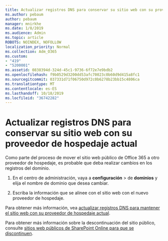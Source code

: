 ```yaml
---
title: Actualizar registros DNS para conservar su sitio web con su proveedor de hospedaje actual
ms.author: pebaum
author: pebaum
manager: mnirkhe
ms.date: 1/8/2019
ms.audience: Admin
ms.topic: article
ROBOTS: NOINDEX, NOFOLLOW
localization_priority: Normal
ms.collection: Adm_O365
ms.custom:
- "419"
- "5200001"
ms.assetid: 0838394d-324d-45c1-9736-6f72e7e9bdb2
ms.openlocfilehash: f9b0529d3200dd53afc70023c0b60d9d415a8fc1
ms.sourcegitcommit: 037331d71f06750d972c0b6278b23bb15c4806ca
ms.translationtype: MT
ms.contentlocale: es-ES
ms.lasthandoff: 10/18/2019
ms.locfileid: "36742282"
---
```

# <a name="update-dns-records-to-keep-your-website-with-your-current-hosting-provider"></a>Actualizar registros DNS para conservar su sitio web con su proveedor de hospedaje actual

Como parte del proceso de mover el sitio web público de Office 365 a otro proveedor de hospedaje, es probable que deba realizar cambios en los registros del dominio.
  
1. En el centro de administración, vaya a **configuración** \> de **dominios** y elija el nombre de dominio que desea cambiar.

2. Escriba la información que se alinee con el sitio web con el nuevo proveedor de hospedaje.

Para obtener más información, vea [actualizar registros DNS para mantener el sitio web con su proveedor de hospedaje actual](https://docs.microsoft.com/office365/admin/dns/update-dns-records-to-retain-current-hosting-provider).
  
Para obtener más información sobre la descontinuación del sitio público, consulte [sitios web públicos de SharePoint Online para que se discontinuen](https://support.office.com/article/sharepoint-online-public-websites-to-be-discontinued-e86bfd2f-5c7d-446f-a430-7cfcc0130916).
